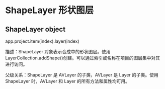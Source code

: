 # ShapeLayer 形状图层

## ShapeLayer object

app.project.item(index).layer(index)

描述：ShapeLayer 对象表示合成中的形状图层。使用 LayerCollection.addShape()创建。可以通过索引或名称在项目的图层集中对其进行访问。

父级关系：ShapeLayer 是 AVLayer 的子类，AVLayer 是 Layer 的子类。使用 ShapeLayer 时，AVLayer 和 Layer 的所有方法和属性均可用。
